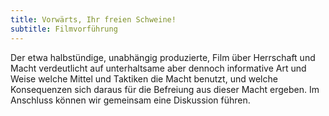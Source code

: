 ```yaml
---
title: Vorwärts, Ihr freien Schweine!
subtitle: Filmvorführung
---
```


Der etwa halbstündige, unabhängig produzierte, Film über Herrschaft und Macht verdeutlicht auf unterhaltsame aber dennoch informative Art und Weise welche Mittel und Taktiken die Macht benutzt, und welche Konsequenzen sich daraus für die Befreiung aus dieser Macht ergeben. Im Anschluss können wir gemeinsam eine Diskussion führen.
